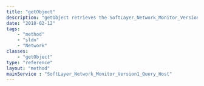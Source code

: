 ```yaml
---
title: "getObject"
description: "getObject retrieves the SoftLayer_Network_Monitor_Version1_Query_Host object whose ID number corresponds to the ID number of the init parameter passed to the SoftLayer_Network_Monitor_Version1_Query_Host service. You can only retrieve query hosts attached to hardware that belong to your account. "
date: "2018-02-12"
tags:
    - "method"
    - "sldn"
    - "Network"
classes:
    - "getObject"
type: "reference"
layout: "method"
mainService : "SoftLayer_Network_Monitor_Version1_Query_Host"
---
```

